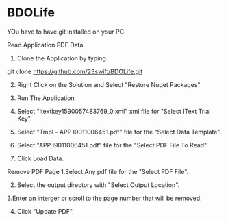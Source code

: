 # BDOLife
YOu have to have git installed on your PC.

Read Application PDF Data
1. Clone the Application by typing: 

git clone https://github.com/23swift/BDOLife.git

2. Right Click on the Solution and Select "Restore Nuget Packages" 
3. Run The Application

4. Select "itextkey1590057483769_0.xml" xml file for "Select IText Trial Key".
5. Select "Tmpl - APP I9011006451.pdf" file for the "Select Data Template".
6. Select "APP I9011006451.pdf" file for the "Select PDF File To Read"
7. Click Load Data.

Remove PDF Page
1.Select Any pdf file for the "Select PDF File".

2. Select the output directory with "Select Output Location".

3.Enter an interger or scroll to the page number that will be removed.

4. Click "Update PDF".
